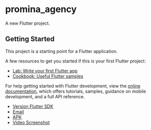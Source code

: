 # promina_agency

A new Flutter project.

## Getting Started

This project is a starting point for a Flutter application.

A few resources to get you started if this is your first Flutter project:

- [Lab: Write your first Flutter app](https://docs.flutter.dev/get-started/codelab)
- [Cookbook: Useful Flutter samples](https://docs.flutter.dev/cookbook)

For help getting started with Flutter development, view the
[online documentation](https://docs.flutter.dev/), which offers tutorials,
samples, guidance on mobile development, and a full API reference.

- [Version Flutter SDK](3.13.5)
- [Email](3.13.5)
- [APK](https://drive.google.com/file/d/1ebDCGXk8dtSilEPYG2BKrey1Phwd3pr3/view?usp=sharing)
- [Video Screenshot]()